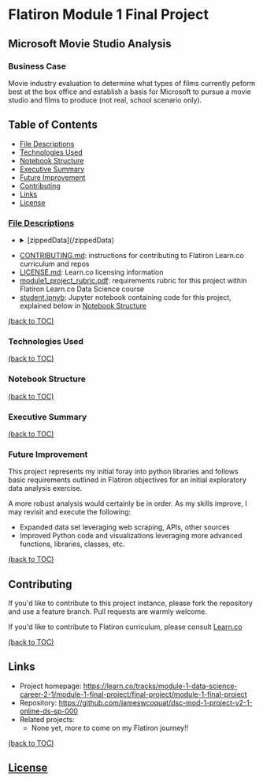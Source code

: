 # Flatiron Module 1 Final Project
## Microsoft Movie Studio Analysis

### Business Case
Movie industry evaluation to determine what types of films currently peform best at the box office and establish a basis for Microsoft to pursue a movie studio and films to produce (not real, school scenario only).

## Table of Contents
  - [File Descriptions](#file-descriptions)
  - [Technologies Used](#technologies-used)
  - [Notebook Structure](#notebook-structure)
  - [Executive Summary](#executive-summary)
  - [Future Improvement](#future-improvement)
  - [Contributing](#contributing)
  - [Links](#links)
  - [License](#license)

### [File Descriptions](/zippedData)
- <details><summary>[zippedData](/zippedData)</summary>
    <li> bom.movie_gross.csv.gz: uncleansed Box Office Mojo movie gross revenues
    <li> imdb.name.basics.csv.gz: 
    <li> imdb.title.akas.csv.gz: 
    <li> imdb.title.basics.csv.gz:
    <li> imdb.title.crew.csv.gz:
    <li> imdb.title.principals.csv.gz:
    <li> imdb.title.ratings.csv.gz:
    <li> rt.movie_info.tsv.gz:
    <li> rt.reviews.tsv.gz
    <li> tmdb.movies.csv.gz
    <li> tn.movie_budgets.csv.gz
</details>

- [CONTRIBUTING.md](/CONTRIBUTING.md): instructions for contributing to Flatiron Learn.co curriculum and repos
- [LICENSE.md](/LICENSE.md): Learn.co licensing information
- [module1_project_rubric.pdf](/module1_project_rubric.pdf): requirements rubric for this project within Flatiron Learn.co Data Science course
- [student.ipnyb](/student.ipynb): Jupyter notebook containing code for this project, explained below in [Notebook Structure](#notebook-structure)

[(back to TOC)](#table-of-contents)

### Technologies Used

[(back to TOC)](#table-of-contents)
### Notebook Structure


[(back to TOC)](#table-of-contents)
### Executive Summary


[(back to TOC)](#table-of-contents)
### Future Improvement

This project represents my initial foray into python libraries and follows basic requirements outlined in Flatiron objectives for an initial exploratory data analysis exercise. 

A more robust analysis would certainly be in order. As my skills improve, I may revisit and execute the following:

* Expanded data set leveraging web scraping, APIs, other sources
* Improved Python code and visualizations leveraging more advanced functions, libraries, classes, etc.

[(back to TOC)](#table-of-contents)

## Contributing

If you'd like to contribute to this project instance, please fork the repository and use a feature branch. Pull requests are warmly welcome.

If you'd like to contribute to Flatiron curriculum, please consult [Learn.co](/CONTRIBUTING.md)

[(back to TOC)](#table-of-contents)
## Links

- Project homepage: https://learn.co/tracks/module-1-data-science-career-2-1/module-1-final-project/final-project/module-1-final-project
- Repository: https://github.com/jameswcoquat/dsc-mod-1-project-v2-1-online-ds-sp-000
- Related projects:
  - None yet, more to come on my Flatiron journey!!

[(back to TOC)](#table-of-contents)

## [License](/LICENSE.md)